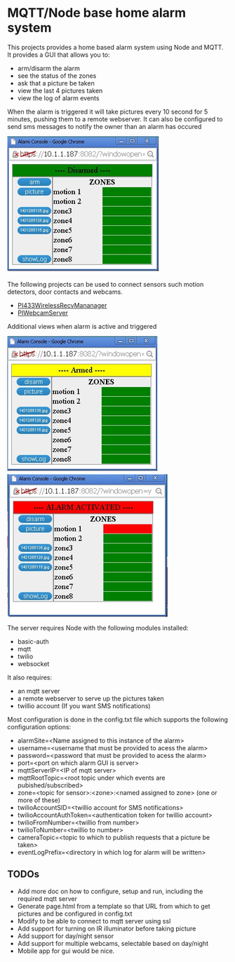 # MQTT/Node base home alarm system

This projects provides a home based alarm system using Node and
MQTT. It provides a GUI that allows you to:

* arm/disarm the alarm
* see the status of the zones
* ask that a picture be taken
* view the last 4 pictures taken
* view the log of alarm events

When the alarm is triggered it will take pictures every 10 second for 5 minutes, pushing them to a remote webserver.
It can also be configured to send sms messages to notify the owner than an alarm has occured

![picture of alarm main window](pictures/alarm_main_window.jpg?raw=true)

The following projects can be used to connect sensors such
motion detectors, door contacts and webcams.
* [PI433WirelessRecvMananager](https://github.com/mhdawson/PI433WirelessRecvManager)
* [PIWebcamServer](https://github.com/mhdawson/PIWebcamServer)

Additional views when alarm is active and triggered

![picture of alarm when armed](pictures/alarm_main_window_armed.jpg?raw=true)
![picture of alarm when triggered](pictures/alarm_main_window_triggered.jpg?raw=true)

The server requires Node with the following modules installed:

* basic-auth
* mqtt
* twilio
* websocket
 
It also requires:

* an mqtt server 
* a remote webserver to serve up the pictures taken
* twillio account (If you want SMS notifications)

Most configuration is done in the config.txt file which supports the following configuration options:

* alarmSite=\<Name assigned to this instance of the alarm\>
* username=\<username that must be provided to acess the alarm\>
* password=\<password that must be provided to acess the alarm\>
* port=\<port on which alarm GUI is server\>
* mqttServerIP=\<IP of mqtt server\>
* mqttRootTopic=\<root topic under which events are pubished/subscribed\>
* zone=\<topic for sensor\>:\<zone\>:\<named assigned to zone\>   (one or more of these)
* twilioAccountSID=\<twillio account for SMS notifications\>
* twilioAccountAuthToken=\<authentication token for twillio account\>
* twilioFromNumber=\<twillio from number\>
* twilioToNumber=\<twillio to number\>
* cameraTopic=\<topic to which to publish requests that a picture be taken\>
* eventLogPrefix=\<directory in which log for alarm will be written\>

## TODOs
- Add more doc on how to configure, setup and run, including the required mqtt server
- Generate page.html from a template so that URL from which to get pictures and be configured in config.txt
- Modify to be able to connect to mqtt server using ssl
- Add support for turning on IR illuminator before taking picture
- Add support for day/night sensor 
- Add support for multiple webcams, selectable based on day/night
- Mobile app for gui would be nice. 

